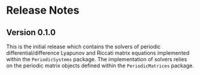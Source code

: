 # Release Notes

## Version 0.1.0

This is the initial release which contains the solvers of periodic differential/difference Lyapunov and Riccati matrix equations implemented within the `PeriodicSystems` package. The implementation of solvers relies on the periodic matrix objects defined within the `PeriodicMatrices` package. 
